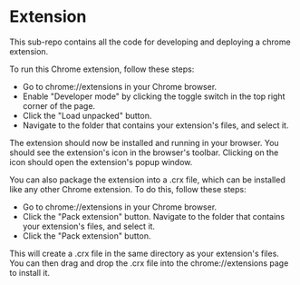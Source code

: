 # Extension

This sub-repo contains all the code for developing and deploying a chrome extension.


To run this Chrome extension, follow these steps:

 - Go to chrome://extensions in your Chrome browser.
- Enable "Developer mode" by clicking the toggle switch in the top right corner of the page.
- Click the "Load unpacked" button.
- Navigate to the folder that contains your extension's files, and select it.

The extension should now be installed and running in your browser. You should see the extension's icon in the browser's toolbar. Clicking on the icon should open the extension's popup window.

You can also package the extension into a .crx file, which can be installed like any other Chrome extension. To do this, follow these steps:

 - Go to chrome://extensions in your Chrome browser.
- Click the "Pack extension" button.
Navigate to the folder that contains your extension's files, and select it.
- Click the "Pack extension" button.

This will create a .crx file in the same directory as your extension's files. You can then drag and drop the .crx file into the chrome://extensions page to install it.

